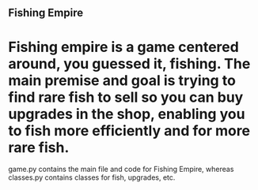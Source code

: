 ## Fishing Empire
# Fishing empire is a game centered around, you guessed it, fishing. The main premise and goal is trying to find rare fish to sell so you can buy upgrades in the shop, enabling you to fish more efficiently and for more rare fish.

game.py contains the main file and code for Fishing Empire, whereas classes.py contains classes for fish, upgrades, etc.

